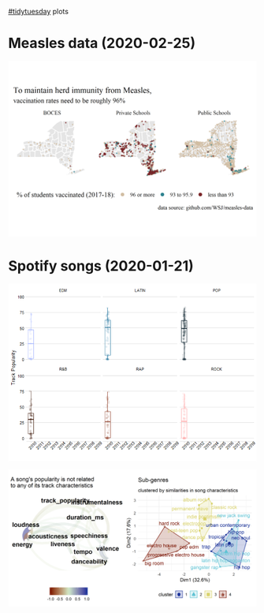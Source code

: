 [#tidytuesday](https://github.com/rfordatascience/tidytuesday) plots  

# Measles data (2020-02-25)

![](plots/2020-02-25-measles/ny-rates.png)  


# Spotify songs (2020-01-21)  

![](docs/animate/spotify-unnamed-chunk-1-1.gif)  

![](plots/2020-01-21-spotify/patch_one.png)
